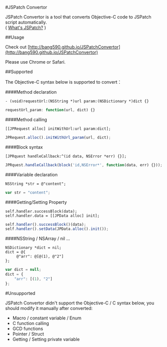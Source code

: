 #JSPatch Convertor

JSPatch Convertor is a tool that converts Objective-C code to JSPatch script automatically.   
( [What's JSPatch?](https://github.com/bang590/JSPatch) )

##Usage

Check out [http://bang590.github.io/JSPatchConvertor](http://bang590.github.io/JSPatchConvertor)

Please use Chrome or Safari.

##Supported

The Objective-C syntax below is supported to convert：

####Method declaration
```objc
- (void)requestUrl:(NSString *)url param:(NSDictionary *)dict {}
```
```js
requestUrl_param: function(url, dict) {}
```

####Method calling
```objc
[[JPRequest alloc] initWithUrl:url param:dict];
```
```js
JPRequest.alloc().initWithUrl_param(url, dict);
```

####Block syntax
```objc
[JPRquest handleCallback:^(id data, NSError *err) {}];
```
```js
JPRquest.handleCallback(block('id,NSError*', function(data, err) {}));
```


####Variable declaration
```objc
NSString *str = @"content";
```
```js
var str = "content";
```

####Getting/Setting Property
```objc
self.handler.successBlock(data);
self.handler.data = [[JPData alloc] init];
```
```js
self.handler().successBlock()(data);
self.handler().setData(JPData.alloc().init());
```

####NSString / NSArray / nil ...
```objc
NSDictionary *dict = nil;
dict = @{
     @"arr": @[@(1), @"2"]
};
```
```js
var dict = null;
dict = {
    "arr": [(1), "2"]
};
```

#Unsupported

JSPatch Convertor didn't support the Objective-C / C syntax below, you should modify it manually after converted:

- Macro / constant variable / Enum
- C function calling
- GCD functions
- Pointer / Struct
- Getting / Setting private variable
